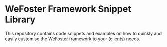 # WeFoster Framework Snippet Library
This repository contains code snippets and examples on how to quickly and easily customise the WeFoster framework to your (clients) needs.
